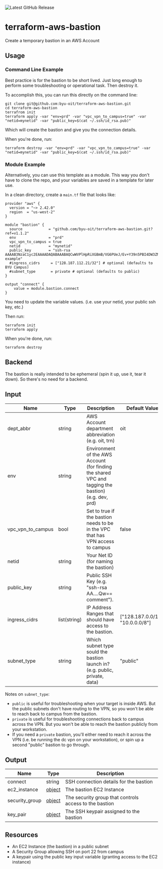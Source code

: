 ![Latest GitHub Release](https://img.shields.io/github/v/release/byu-oit/terraform-aws-bastion?sort=semver)

# terraform-aws-bastion
Create a temporary bastion in an AWS Account

## Usage

### Command Line Example
Best practice is for the bastion to be short lived. Just long enough to perform some troubleshooting or operational task. Then destroy it.

To accomplish this, you can run this directly on the command line:

```shell
git clone git@github.com:byu-oit/terraform-aws-bastion.git
cd terraform-aws-bastion
terrafrom init
terraform apply -var "env=prd" -var "vpc_vpn_to_campus=true" -var "netid=mynetid" -var "public_key=$(cat ~/.ssh/id_rsa.pub)"

```
Which will create the bastion and give you the connection details.

When you're done, run:

```
terraform destroy -var "env=prd" -var "vpc_vpn_to_campus=true" -var "netid=mynetid" -var "public_key=$(cat ~/.ssh/id_rsa.pub)"
```

### Module Example
Alternatively, you can use this template as a module. This way you don't have to clone the repo, and your variables are saved in a template for later use.

In a clean directory, create a `main.tf` file that looks like:

```hcl
provider "aws" {
  version = "~> 2.42.0"
  region  = "us-west-2"
}

module "bastion" {
  source            = "github.com/byu-oit/terraform-aws-bastion.git?ref=v1.1.2"
  env               = "prd"
  vpc_vpn_to_campus = true
  netid             = "mynetid"
  public_key        = "ssh-rsa AAAAB3NzaC1yc2EAAAADAQABAAABAQCwWVPlHpRiXGBmB/VG6PUeJ/Ev+Y39n5PBI4DW3ZMDT1g32nEUjzKtxK6KwVzYFQBhReMO2ry4uSTiNIzuOtHk/OCfcdPc8wbW3RlHBgbqs6p7DfYRJAXJCnWEjovijaVY0lyL4+7/YuprZwBaA2NfUIRN8UwVxZck3ULMnCK6BKog0UAE9NQZ9Z0vAtgLYPo9eVJEuGrxEszN29X+4Fl6u3T8x0XQ9EoMWU4YNwKfzBIof3th9Cbv4+FlEKpOFYuCc5vB2NPotalN8phEUqnvtsDkmCLAop6+MrUlnNNYIzmh2RLeqDF+M/ZnX8xb+V/mT9vARVcdcYCxKYeyXLvT example"
  #ingress_cidrs     = ["128.187.112.21/32"] # optional (defaults to BYU Campus)
  #subnet_type       = private # optional (defaults to public)
}

output "connect" {
	value = module.bastion.connect
}
```

You need to update the variable values. (i.e. use your netid, your public ssh key, etc.)

Then run:

```shell
terraform init
terraform apply
```

When you're done, run:

```shell
terraform destroy
```

## Backend
The bastion is really intended to be ephemeral (spin it up, use it, tear it down). So there's no need for a backend.

## Input
| Name | Type |Description | Default Value |
| --- | --- | --- | --- |
| dept_abbr| string | AWS Account department abbreviation (e.g. oit, trn) | oit |
| env | string | Environment of the AWS Account (for finding the shared VPC and tagging the bastion) (e.g. dev, prd)|  |
| vpc_vpn_to_campus | bool | Set to true if the bastion needs to be in the VPC that has VPN access to campus | false |
| netid | string | Your Net ID (for naming the bastion) | |
| public_key | string | Public SSH Key (e.g. \"ssh-rsa AA....Qw== comment\"). | |
| ingress_cidrs | list(string) | IP Address Ranges that should have access to the bastion. | ["128.187.0.0/16", "10.0.0.0/8"] |
| subnet_type | string | Which subnet type sould the bastion launch in? (e.g. public, private, data) | "public" |

Notes on `subnet_type`:

* `public` is useful for troubleshooting when your target is inside AWS. But the public subnets don't have routing to the VPN, so you won't be able to reach back to campus from the bastion.
* `private` is useful for troubleshooting connections back to campus across the VPN. But you won't be able to reach the bastion publicly from your workstation.
* If you need a `private` bastion, you'll either need to reach it across the VPN (i.e. be running the dc vpn on your workstation), or spin up a second "public" bastion to go through.

## Output
| Name | Type | Description |
| --- | --- | --- |
| connect | string |SSH connection details for the bastion |
| ec2_instance | [object](https://www.terraform.io/docs/providers/aws/r/instance.html#attributes-reference) | The bastion EC2 Instance |
| security_group | [object](https://www.terraform.io/docs/providers/aws/r/security_group.html#attributes-reference) | The security group that controls access to the bastion |
| key_pair | [object](https://www.terraform.io/docs/providers/aws/r/key_pair.html#attributes-reference) | The SSH keypair assigned to the bastion |

## Resources
* An EC2 Instance (the bastion) in a public subnet
* A Security Group allowing SSH on port 22 from campus
* A keypair using the public key input variable (granting access to the EC2 instance)
